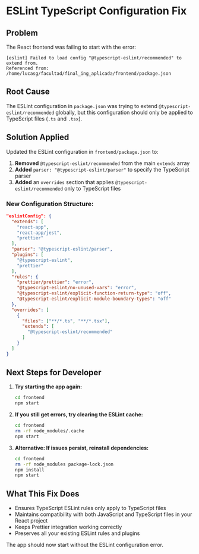 # ESLint TypeScript Configuration Fix

## Problem
The React frontend was failing to start with the error:
```
[eslint] Failed to load config "@typescript-eslint/recommended" to extend from.
Referenced from: /home/lucasg/facultad/final_ing_aplicada/frontend/package.json
```

## Root Cause
The ESLint configuration in `package.json` was trying to extend `@typescript-eslint/recommended` globally, but this configuration should only be applied to TypeScript files (`.ts` and `.tsx`).

## Solution Applied
Updated the ESLint configuration in `frontend/package.json` to:

1. **Removed** `@typescript-eslint/recommended` from the main `extends` array
2. **Added** `parser: "@typescript-eslint/parser"` to specify the TypeScript parser
3. **Added** an `overrides` section that applies `@typescript-eslint/recommended` only to TypeScript files

### New Configuration Structure:
```json
"eslintConfig": {
  "extends": [
    "react-app",
    "react-app/jest", 
    "prettier"
  ],
  "parser": "@typescript-eslint/parser",
  "plugins": [
    "@typescript-eslint",
    "prettier"
  ],
  "rules": {
    "prettier/prettier": "error",
    "@typescript-eslint/no-unused-vars": "error",
    "@typescript-eslint/explicit-function-return-type": "off",
    "@typescript-eslint/explicit-module-boundary-types": "off"
  },
  "overrides": [
    {
      "files": ["**/*.ts", "**/*.tsx"],
      "extends": [
        "@typescript-eslint/recommended"
      ]
    }
  ]
}
```

## Next Steps for Developer
1. **Try starting the app again:**
   ```bash
   cd frontend
   npm start
   ```

2. **If you still get errors, try clearing the ESLint cache:**
   ```bash
   cd frontend
   rm -rf node_modules/.cache
   npm start
   ```

3. **Alternative: If issues persist, reinstall dependencies:**
   ```bash
   cd frontend
   rm -rf node_modules package-lock.json
   npm install
   npm start
   ```

## What This Fix Does
- Ensures TypeScript ESLint rules only apply to TypeScript files
- Maintains compatibility with both JavaScript and TypeScript files in your React project
- Keeps Prettier integration working correctly
- Preserves all your existing ESLint rules and plugins

The app should now start without the ESLint configuration error.